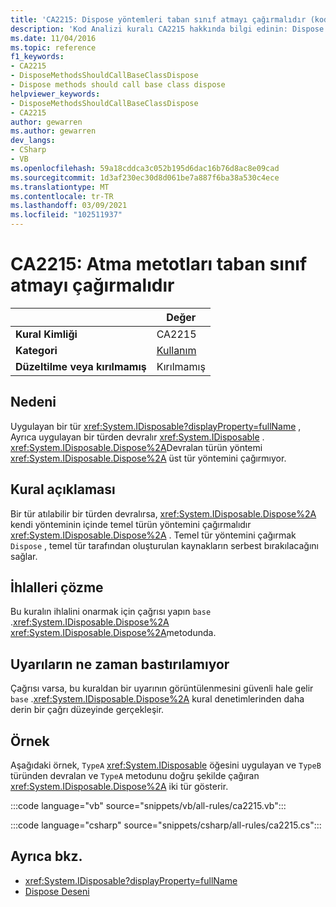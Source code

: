 ```yaml
---
title: 'CA2215: Dispose yöntemleri taban sınıf atmayı çağırmalıdır (kod analizi)'
description: 'Kod Analizi kuralı CA2215 hakkında bilgi edinin: Dispose yöntemleri temel sınıf atmayı çağırmalıdır'
ms.date: 11/04/2016
ms.topic: reference
f1_keywords:
- CA2215
- DisposeMethodsShouldCallBaseClassDispose
- Dispose methods should call base class dispose
helpviewer_keywords:
- DisposeMethodsShouldCallBaseClassDispose
- CA2215
author: gewarren
ms.author: gewarren
dev_langs:
- CSharp
- VB
ms.openlocfilehash: 59a18cddca3c052b195d6dac16b76d8ac8e09cad
ms.sourcegitcommit: 1d3af230ec30d8d061be7a887f6ba38a530c4ece
ms.translationtype: MT
ms.contentlocale: tr-TR
ms.lasthandoff: 03/09/2021
ms.locfileid: "102511937"
---
```

# <a name="ca2215-dispose-methods-should-call-base-class-dispose"></a>CA2215: Atma metotları taban sınıf atmayı çağırmalıdır

| | Değer |
|-|-|
| **Kural Kimliği** |CA2215|
| **Kategori** |[Kullanım](usage-warnings.md)|
| **Düzeltilme veya kırılmamış** |Kırılmamış|

## <a name="cause"></a>Nedeni

Uygulayan bir tür <xref:System.IDisposable?displayProperty=fullName> , Ayrıca uygulayan bir türden devralır <xref:System.IDisposable> . <xref:System.IDisposable.Dispose%2A>Devralan türün yöntemi <xref:System.IDisposable.Dispose%2A> üst tür yöntemini çağırmıyor.

## <a name="rule-description"></a>Kural açıklaması

Bir tür atılabilir bir türden devralırsa, <xref:System.IDisposable.Dispose%2A> kendi yönteminin içinde temel türün yöntemini çağırmalıdır <xref:System.IDisposable.Dispose%2A> . Temel tür yöntemini çağırmak `Dispose` , temel tür tarafından oluşturulan kaynakların serbest bırakılacağını sağlar.

## <a name="how-to-fix-violations"></a>İhlalleri çözme

Bu kuralın ihlalini onarmak için çağrısı yapın `base` .<xref:System.IDisposable.Dispose%2A> <xref:System.IDisposable.Dispose%2A>metodunda.

## <a name="when-to-suppress-warnings"></a>Uyarıların ne zaman bastırılamıyor

Çağrısı varsa, bu kuraldan bir uyarının görüntülenmesini güvenli hale gelir `base` .<xref:System.IDisposable.Dispose%2A> kural denetimlerinden daha derin bir çağrı düzeyinde gerçekleşir.

## <a name="example"></a>Örnek

Aşağıdaki örnek, `TypeA` <xref:System.IDisposable> öğesini uygulayan ve `TypeB` türünden devralan ve `TypeA` metodunu doğru şekilde çağıran <xref:System.IDisposable.Dispose%2A> iki tür gösterir.

:::code language="vb" source="snippets/vb/all-rules/ca2215.vb":::

:::code language="csharp" source="snippets/csharp/all-rules/ca2215.cs":::

## <a name="see-also"></a>Ayrıca bkz.

- <xref:System.IDisposable?displayProperty=fullName>
- [Dispose Deseni](../../../standard/garbage-collection/implementing-dispose.md)
